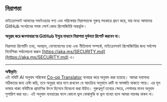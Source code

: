 <!--
CO_OP_TRANSLATOR_METADATA:
{
  "original_hash": "7229f7490ea61a04330b79651ac4d37e",
  "translation_date": "2025-09-29T19:46:02+00:00",
  "source_file": "SECURITY.md",
  "language_code": "bn"
}
-->
<!-- BEGIN MICROSOFT SECURITY.MD V1.0.0 BLOCK -->

## নিরাপত্তা

মাইক্রোসফট আমাদের সফটওয়্যার পণ্য এবং পরিষেবার নিরাপত্তাকে গুরুত্ব সহকারে গ্রহণ করে, যার মধ্যে আমাদের GitHub সংগঠনের সমস্ত সোর্স কোড রিপোজিটরি অন্তর্ভুক্ত।

**অনুগ্রহ করে জনসাধারণের GitHub ইস্যুর মাধ্যমে নিরাপত্তা দুর্বলতা রিপোর্ট করবেন না।**

নিরাপত্তা রিপোর্টিং তথ্য, অবস্থান, যোগাযোগের তথ্য এবং নীতিমালা সম্পর্কে,
মাইক্রোসফট রিপোজিটরির জন্য সর্বশেষ নির্দেশিকা পর্যালোচনা করুন
[https://aka.ms/SECURITY.md](https://aka.ms/SECURITY.md) এ।

<!-- END MICROSOFT SECURITY.MD BLOCK -->

---

**অস্বীকৃতি**:  
এই নথিটি AI অনুবাদ পরিষেবা [Co-op Translator](https://github.com/Azure/co-op-translator) ব্যবহার করে অনুবাদ করা হয়েছে। আমরা যথাসাধ্য সঠিকতার জন্য চেষ্টা করি, তবে অনুগ্রহ করে মনে রাখবেন যে স্বয়ংক্রিয় অনুবাদে ত্রুটি বা অসঙ্গতি থাকতে পারে। এর মূল ভাষায় থাকা নথিটিকে প্রামাণিক উৎস হিসেবে বিবেচনা করা উচিত। গুরুত্বপূর্ণ তথ্যের ক্ষেত্রে, পেশাদার মানব অনুবাদ সুপারিশ করা হয়। এই অনুবাদ ব্যবহারের ফলে কোনো ভুল বোঝাবুঝি বা ভুল ব্যাখ্যা হলে আমরা দায়বদ্ধ থাকব না।